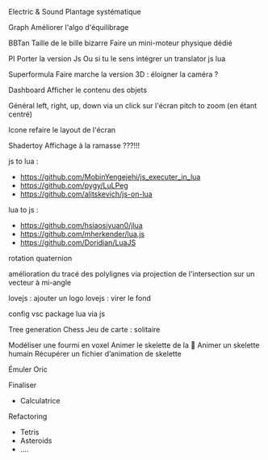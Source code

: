 Electric & Sound
Plantage systématique

Graph
Améliorer l'algo d'équilibrage

BBTan
Taille de le bille bizarre
Faire un mini-moteur physique dédié

PI
Porter la version Js
Ou si tu le sens intégrer un translator js lua

Superformula
Faire marche la version 3D : éloigner la caméra ?

Dashboard
Afficher le contenu des objets

Général
left, right, up, down via un click sur l'écran
pitch to zoom (en étant centré)

Icone
refaire le layout de l'écran

Shadertoy
Affichage à la ramasse ???!!!

js to lua :
- https://github.com/MobinYengejehi/js_executer_in_lua
- https://github.com/pygy/LuLPeg
- https://github.com/alitskevich/js-on-lua

lua to js :
- https://github.com/hsiaosiyuan0/jlua
- https://github.com/mherkender/lua.js
- https://github.com/Doridian/LuaJS

rotation quaternion

amélioration du tracé des polylignes via projection de l'intersection sur un vecteur à mi-angle

lovejs : ajouter un logo
lovejs : virer le fond

config vsc
package lua via js

Tree generation
Chess
Jeu de carte : solitaire

Modéliser une fourmi en voxel
Animer le skelette de la 🐜
Animer un skelette humain
Récupérer un fichier d’animation de skelette

Émuler Oric

Finaliser 
- Calculatrice

Refactoring
- Tetris
- Asteroids
- ....
